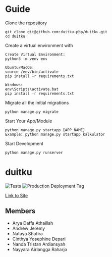 # Guide

Clone the repository

```
git clone git@github.com:duitku-pbp/duitku.git
cd duitku
```

Create a virtual environment with

```
Create Virtual Environment:
python3 -m venv env

Ubuntu/MacOS:
source /env/bin/activate
pip install -r requirements.txt

Windows:
env\Scripts\activate.bat
pip install -r requirements.txt
```

Migrate all the initial migrations

```
python manage.py migrate
```

Start Your App/Module

```
python manage.py startapp [APP_NAME]
Example: python manage.py startapp kalkulator
```

Start Development

```
python manage.py runserver
```

# duitku

<!-- Tags and Links -->

[tests]: https://github.com/duitku-pbp/duitku/actions/workflows/test.yml/badge.svg?branch=main
[production deployment tag]: https://github.com/duitku-pbp/duitku/actions/workflows/deploy.yml/badge.svg?branch=main
[link to site]: https://duitku.nairlangga.com

![Tests]
![Production Deployment Tag]

[Link to Site]

## Members

- Arya Daffa Athaillah
- Andrew Jeremy
- Nataya Shafira
- Cinthya Yosephine Depari
- Nanda Tristan Ardiansyah
- Nayyara Airlangga Raharjo

